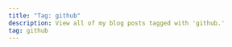 ```yaml
---
title: "Tag: github"
description: View all of my blog posts tagged with 'github.'
tag: github
---
```

